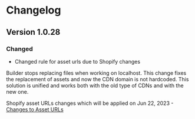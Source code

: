 # Changelog

## Version 1.0.28

### Changed

 - Changed rule for asset urls due to Shopify changes

Builder stops replacing files when working on localhost. This change fixes the replacement of assets and now the CDN domain is not hardcoded. This solution is unified and works both with the old type of CDNs and with the new one.

Shopify asset URLs changes which will be applied on Jun 22, 2023 - [Changes to Asset URLs](https://changelog.shopify.com/posts/changes-to-asset-urls)

